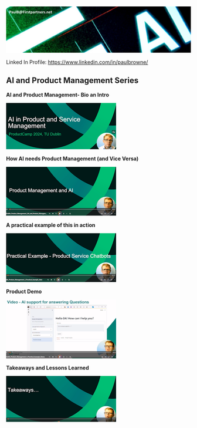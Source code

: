 ![Banner Image](images/header.jpg)

<!-- -->
Linked In Profile: https://www.linkedin.com/in/paulbrowne/

<!-- Videos -->
## AI and Product Management Series

**AI and Product Management- Bio an Intro**

[![Watch the video - part 1](video_thumbnails/Thumbnail_TUDublin_Product_Management_1_AI_Intro_Bio_small.png)](https://drive.google.com/uc?id=10ycGZyYs767KSJoyBVNpscTn7o_-l8wa)

**How AI needs Product Management (and Vice Versa)**

[![Watch the video - part 2](video_thumbnails/Thumbnail_TUDublin_Product_Management_2_AI_and_Product_Management_small.png)](https://drive.google.com/file/d/11-bg-eNnv27FOWT6UY4ZX9E_sN-bVUro)

**A practical example of this in action**

[![Watch the video - part 3](video_thumbnails/Thumbnail_TUDublin_Product_Management_3_Practical_Example_Intro_small.png)](https://drive.google.com/file/d/1100avI5N7NGd7vnuypUKKOyWqUvIkn6g )

**Product Demo**

[![Watch the video - part 4](video_thumbnails/Thumbnail_TUDublin_Product_Management_4_Practical_Example_Demo_small.png)](https://drive.google.com/file/d/114Y0z8BkjQbEb9GeKOkBH_OLWkzKvsv2)

**Takeaways and Lessons Learned**

[![Watch the video - part 5](video_thumbnails/Thumbnail_TUDublin_Product_Management_5_Takewaways_small.png)](https://drive.google.com/file/d/10xxVwDnjC40nbvhZ8CrSvhK5DJmUEI9H)

<!--
Bring in
* Linkedin to profile https://www.linkedin.com/in/paulbrowne/
* link from LinkedIn profile to here
* Host Videos and powerpoint
* Link Blog -https://paulbrowne-irl.github.io/blog/

Idea
* https://www.linkedin.com/pulse/how-glitz-up-your-github-profile-advance-career-github-efyxc/
* https://github.com/LadyKerr/profilereadme
* https://github.com/kautukkundan/Awesome-Profile-README-templates
* https://docs.github.com/en/codespaces/setting-up-your-project-for-codespaces/setting-up-your-repository/facilitating-quick-creation-and-resumption-of-codespaces
-->

<!--
## About Me (in progress) 🚀

I'm a passionate **[Your Job Title / Developer Role]** with experience in **[technologies you're proficient in]**. I love tackling complex problems, learning new skills, and collaborating with diverse teams to create innovative solutions.

- 🌱 Currently learning: **[new technologies or skills you're currently learning]**
- 🔭 Working on: **[current projects or side-projects]**
- 🌍 Languages: **[programming languages and human languages you speak]**
- 📫 How to reach me: **[your email address or other contact information]**
- ⚡ Fun fact: **[a fun fact about yourself]**

## My Skills 🧠

![HTML](https://img.shields.io/badge/-HTML-E34F26?style=flat-square&logo=html5&logoColor=white)
![CSS](https://img.shields.io/badge/-CSS-1572B6?style=flat-square&logo=css3&logoColor=white)
![JavaScript](https://img.shields.io/badge/-JavaScript-F7DF1E?style=flat-square&logo=javascript&logoColor=black)
![React](https://img.shields.io/badge/-React-61DAFB?style=flat-square&logo=react&logoColor=black)
![Node.js](https://img.shields.io/badge/-Node.js-339933?style=flat-square&logo=node.js&logoColor=white)

*Replace the above skill badges with your own skills and expertise. To create more badges, use [checkout this repo](https://github.com/alexandresanlim/Badges4-README.md-Profile).*

## Featured Projects 💻

### [Project 1 Title](project_1_link)

![Project 1 Screenshot](project_1_screenshot_url)

**[Project 1 Title]** is a **[brief project description]** built with **[technologies used]**. This project demonstrates my ability to **[skills demonstrated by the project]**. You can check out the repository [here](project_1_repository_link).

### [Project 2 Title](project_2_link)

![Project 2 Screenshot](project_2_screenshot_url)

**[Project 2 Title]** is a **[brief project description]** built with **[technologies used]**. This project showcases my skills in **[skills demonstrated by the project]**. You can check out the repository [here](project_2_repository_link).
-->
